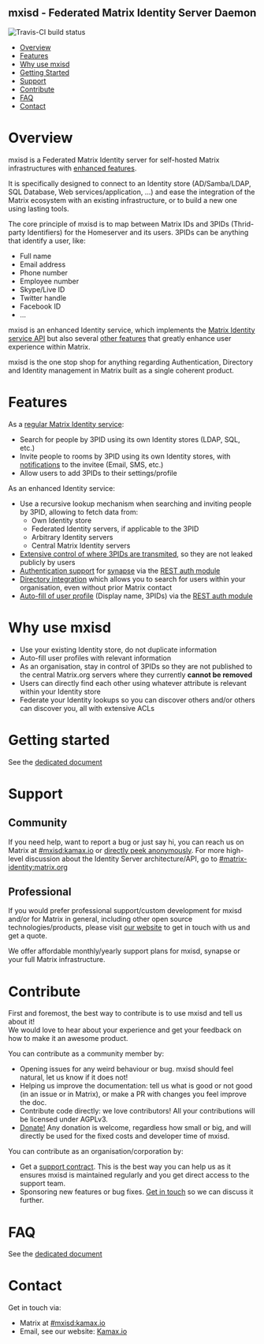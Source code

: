 mxisd - Federated Matrix Identity Server Daemon
-----
![Travis-CI build status](https://travis-ci.org/kamax-io/mxisd.svg?branch=master)  

- [Overview](#overview)
- [Features](#features)
- [Why use mxisd](#why-use-mxisd)
- [Getting Started](#getting-started)
- [Support](#support)
- [Contribute](#contribute)
- [FAQ](#faq)
- [Contact](#contact)

# Overview
mxisd is a Federated Matrix Identity server for self-hosted Matrix infrastructures with [enhanced features](#features).
  
It is specifically designed to connect to an Identity store (AD/Samba/LDAP, SQL Database, Web services/application, ...)
and ease the integration of the Matrix ecosystem with an existing infrastructure, or to build a new one using lasting
tools.

The core principle of mxisd is to map between Matrix IDs and 3PIDs (Thrid-party Identifiers) for the Homeserver and its
users. 3PIDs can be anything that identify a user, like:
- Full name
- Email address
- Phone number
- Employee number
- Skype/Live ID
- Twitter handle
- Facebook ID
- ...

mxisd is an enhanced Identity service, which implements the
[Matrix Identity service API](https://matrix.org/docs/spec/identity_service/unstable.html) but also several
[other features](#features) that greatly enhance user experience within Matrix.

mxisd is the one stop shop for anything regarding Authentication, Directory and Identity management in Matrix built as a
single coherent product.

# Features
As a [regular Matrix Identity service](docs/features/identity.md):
- Search for people by 3PID using its own Identity stores (LDAP, SQL, etc.)
- Invite people to rooms by 3PID using its own Identity stores, with [notifications](docs/README.md)
to the invitee (Email, SMS, etc.)
- Allow users to add 3PIDs to their settings/profile

As an enhanced Identity service:
- Use a recursive lookup mechanism when searching and inviting people by 3PID, allowing to fetch data from:
  - Own Identity store
  - Federated Identity servers, if applicable to the 3PID
  - Arbitrary Identity servers
  - Central Matrix Identity servers
- [Extensive control of where 3PIDs are transmited](docs/sessions/3pid.md), so they are not leaked publicly by users
- [Authentication support](docs/features/authentication.md) for [synapse](https://github.com/matrix-org/synapse) via the
[REST auth module](https://github.com/kamax-io/matrix-synapse-rest-auth)
- [Directory integration](docs/features/directory-users.md) which allows you to search for users within your
organisation, even without prior Matrix contact
- [Auto-fill of user profile](docs/features/authentication.md) (Display name, 3PIDs) via the
[REST auth module](https://github.com/kamax-io/matrix-synapse-rest-auth)

# Why use mxisd
- Use your existing Identity store, do not duplicate information
- Auto-fill user profiles with relevant information
- As an organisation, stay in control of 3PIDs so they are not published to the central Matrix.org servers where they
currently **cannot be removed**
- Users can directly find each other using whatever attribute is relevant within your Identity store
- Federate your Identity lookups so you can discover others and/or others can discover you, all with extensive ACLs

# Getting started
See the [dedicated document](docs/getting-started.md)

# Support
## Community
If you need help, want to report a bug or just say hi, you can reach us on Matrix at 
[#mxisd:kamax.io](https://matrix.to/#/#mxisd:kamax.io) or
[directly peek anonymously](https://view.matrix.org/room/!NPRUEisLjcaMtHIzDr:kamax.io/).
For more high-level discussion about the Identity Server architecture/API, go to 
[#matrix-identity:matrix.org](https://matrix.to/#/#matrix-identity:matrix.org)

## Professional
If you would prefer professional support/custom development for mxisd and/or for Matrix in general, including other open
source technologies/products, please visit [our website](https://www.kamax.io/) to get in touch with us and get a quote.

We offer affordable monthly/yearly support plans for mxisd, synapse or your full Matrix infrastructure.

# Contribute
First and foremost, the best way to contribute is to use mxisd and tell us about it!  
We would love to hear about your experience and get your feedback on how to make it an awesome product. 

You can contribute as a community member by:
- Opening issues for any weird behaviour or bug. mxisd should feel natural, let us know if it does not!
- Helping us improve the documentation: tell us what is good or not good (in an issue or in Matrix), or make a PR with
changes you feel improve the doc.
- Contribute code directly: we love contributors! All your contributions will be licensed under AGPLv3.
- [Donate!](https://liberapay.com/maximusdor/) Any donation is welcome, regardless how small or big, and will directly
be used for the fixed costs and developer time of mxisd.

You can contribute as an organisation/corporation by:
- Get a [support contract](#support-professional). This is the best way you can help us as it ensures mxisd is
maintained regularly and you get direct access to the support team.
- Sponsoring new features or bug fixes. [Get in touch](#contact) so we can discuss it further.

# FAQ
See the [dedicated document](docs/faq.md)

# Contact
Get in touch via:
- Matrix at [#mxisd:kamax.io](https://matrix.to/#/#mxisd:kamax.io)
- Email, see our website: [Kamax.io](https://www.kamax.io)
